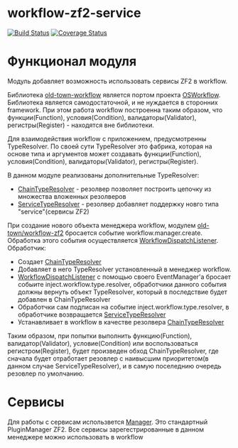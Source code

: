 # workflow-zf2-service

[![Build Status](https://secure.travis-ci.org/old-town/workflow-zf2-service.svg?branch=dev)](https://secure.travis-ci.org/old-town/workflow-zf2-service)
[![Coverage Status](https://coveralls.io/repos/old-town/workflow-zf2-service/badge.svg?branch=dev&service=github)](https://coveralls.io/github/old-town/workflow-zf2-service?branch=dev)


# Функционал модуля

Модуль добавляет возможность использовать сервисы ZF2 в workflow. 

Библиотека [old-town-workflow](https://github.com/old-town/old-town-workflow) является портом проекта [OSWorkflow](https://bitbucket.org/opensymphony/osworkflow/src/2d12ee26481f4ba6c9ff35fb3f118191f6d62035?at=default).
Библиотека является самодостаточной, и не нуждается в сторонних framework. При этом работа workflow построенна таким образом,
что функции(Function), условия(Condition), валидаторы(Validator), регистры(Register) - находятся вне библиотеки. 

Для взаимодействия workflow с приложением, предусмотренны TypeResolver. По своей сути TypeResolver это фабрика, которая
на основе типа и аргументов может создавать функции(Function), условия(Condition), валидаторы(Validator), регистры(Register).

В данном модуле реализованы дополнительные TypeResolver:

* [ChainTypeResolver](./src/TypeResolver/ChainTypeResolver.php) - резолвер позволяет построить цепочку из множества вложенных резолверов
* [ServiceTypeResolver](./src/TypeResolver/ServiceTypeResolver.php) - резолвер добавляет поддержку новго типа "service"(сервисы ZF2)

При создание нового объекта менеджера workflow, модулем [old-town/workflow-zf2](https://github.com/old-town/workflow-zf2)
бросается событие workflow.manager.create. Обработка этого события осуществляется [WorkflowDispatchListener](./src/Listener/WorkflowDispatchListener.php).
Обработчик:

* Создает [ChainTypeResolver](./src/TypeResolver/ChainTypeResolver.php)
* Добавляет в него TypeResolver установленный в менеджер workflow.
* [WorkflowDispatchListener](./src/Listener/WorkflowDispatchListener.php) с помощью своего EventManager'а бросает собыите inject.workflow.type.resolver,
обработчики данного события должны вернуть объект TypeResolver, который в последствие будет добавлен в ChainTypeResolver
* Обработчки сам подписан на событие inject.workflow.type.resolver, в обработчике возвращается [ServiceTypeResolver](./src/TypeResolver/ServiceTypeResolver.php)
* Устанавливает в workflow в качестве резолвера [ChainTypeResolver](./src/TypeResolver/ChainTypeResolver.php)

Таким образом, при попытки выполнить функцию(Function), валидатор(Validator), условие(Condition) или воспользоваться регистром(Register),
будет произведен обход ChainTypeResolver, где сначала будет отработает резовлер с наивысшим приоритетом(в данном случае ServiceTypeResolver),
и в самую поселеднию очередь резовлер по умолчанию.

# Сервисы
Для работы с сервисам использвется [Manager](./src/Service/Manager.php). Это стандартный PluginManager ZF2. Все сервисы
зарегестрированные в данном менеджере можно использовать в workflow





